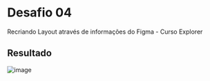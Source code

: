 # Desafio 04
Recriando Layout através de informações do Figma - Curso Explorer

## Resultado
![image](https://user-images.githubusercontent.com/94807208/164304748-07b8d968-25cd-4c56-8df2-06e25132d6e3.png)

